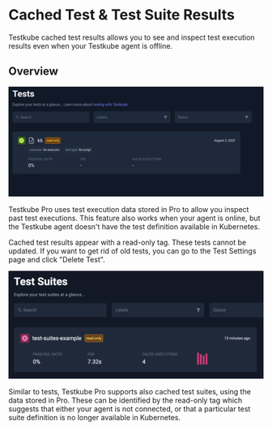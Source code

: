 # Cached Test & Test Suite Results

Testkube cached test results allows you to see and inspect test execution results even when your Testkube agent is offline.

## Overview

![offline-test](../../img/offline-list.png)

Testkube Pro uses test execution data stored in Pro to allow you inspect past test executions. This feature also works when your agent is online, but the Testkube agent doesn't have the test definition available in Kubernetes.

Cached test results appear with a read-only tag. These tests cannot be updated. If you want to get rid of old tests, you can go to the Test Settings page and click "Delete Test".

![offline-test-suite](../../img/offline-test-suite.png)

Similar to tests, Testkube Pro supports also cached test suites, using the data stored in Pro. These can be identified by the read-only tag which suggests that either your agent is not connected, or that a particular test suite definition is no longer available in Kubernetes.
